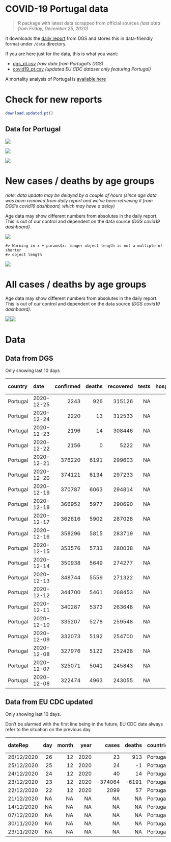 COVID-19 Portugal data
================

> R package with latest data scrapped from official sources *(last data
> from Friday, December 25, 2020)*

It downloads the [daily
report](https://covid19.min-saude.pt/relatorio-de-situacao/) from DGS
and stores this in data-friendly format under `/data` directory.

If you are here just for the data, this is what you want:

  - [dgs\_pt.csv](raw/master/data/dgs_pt.csv) *(raw data from Portugal’s
    DGS)*
  - [covid19\_pt.csv](raw/master/data/covid19_pt.csv) *(updated EU CDC
    dataset only featuring Portugal)*

A mortality analysis of Portugal is [available
here](https://averissimo.github.io/covid19-analysis/mortality.html)

# Check for new reports

``` r
download.updated.pt()
```

## Data for Portugal

![](README_files/figure-gfm/unnamed-chunk-7-1.svg)<!-- -->

![](README_files/figure-gfm/unnamed-chunk-8-1.svg)<!-- -->

![](README_files/figure-gfm/unnamed-chunk-9-1.svg)<!-- -->

# New cases / deaths by age groups

*note: data update may be delayed by a couple of hours (since age data
was been removed from daily report and we’ve been retrieving it from
DGS’s covid19 dashboard, which may have a delay)*

Age data may show different numbers from absolutes in the daily report.
This is out of our control and dependent on the data source *(DGS
covid19 dashboard)*.

![](README_files/figure-gfm/unnamed-chunk-12-1.svg)<!-- -->

    #> Warning in x + params$x: longer object length is not a multiple of shorter
    #> object length

![](README_files/figure-gfm/unnamed-chunk-12-2.svg)<!-- -->

# All cases / deaths by age groups

Age data may show different numbers from absolutes in the daily report.
This is out of our control and dependent on the data source *(DGS
covid19 dashboard)*.

![](README_files/figure-gfm/unnamed-chunk-13-1.svg)<!-- -->![](README_files/figure-gfm/unnamed-chunk-13-2.svg)<!-- -->

# Data

## Data from DGS

Only showing last 10 days

| country  | date       | confirmed | deaths | recovered | tests | hospitalized | in.icu | confirmed\_m\_00-09 | confirmed\_w\_00-09 | confirmed\_m\_10-19 | confirmed\_w\_10-19 | confirmed\_m\_20-29 | confirmed\_w\_20-29 | confirmed\_m\_30-39 | confirmed\_w\_30-39 | confirmed\_m\_40-49 | confirmed\_w\_40-49 | confirmed\_m\_50-59 | confirmed\_w\_50-59 | confirmed\_m\_60-69 | confirmed\_w\_60-69 | confirmed\_m\_70-79 | confirmed\_w\_70-79 | confirmed\_m\_80+ | confirmed\_w\_80+ | death\_m\_00-09 | death\_w\_00-09 | death\_m\_10-19 | death\_w\_10-19 | death\_m\_20-29 | death\_w\_20-29 | death\_m\_30-39 | death\_w\_30-39 | death\_m\_40-49 | death\_w\_40-49 | death\_m\_50-59 | death\_w\_50-59 | death\_m\_60-69 | death\_w\_60-69 | death\_m\_70-79 | death\_w\_70-79 | death\_m\_80+ | death\_w\_80+ |
| :------- | :--------- | --------: | -----: | --------: | ----: | -----------: | -----: | ------------------: | ------------------: | ------------------: | ------------------: | ------------------: | ------------------: | ------------------: | ------------------: | ------------------: | ------------------: | ------------------: | ------------------: | ------------------: | ------------------: | ------------------: | ------------------: | ----------------: | ----------------: | --------------: | --------------: | --------------: | --------------: | --------------: | --------------: | --------------: | --------------: | --------------: | --------------: | --------------: | --------------: | --------------: | --------------: | --------------: | --------------: | ------------: | ------------: |
| Portugal | 2020-12-25 |      2243 |    926 |    315126 |    NA |         2754 |    504 |                  NA |                  NA |                  NA |                  NA |                  NA |                  NA |                  NA |                  NA |                  NA |                  NA |                  NA |                  NA |                  NA |                  NA |                  NA |                  NA |                NA |                NA |              NA |              NA |              NA |              NA |              NA |              NA |              NA |              NA |              NA |              NA |              NA |              NA |              NA |              NA |              NA |              NA |            NA |            NA |
| Portugal | 2020-12-24 |      2220 |     13 |    312533 |    NA |         2853 |    505 |               10470 |                9998 |              172277 |               17625 |               27793 |               31800 |               26265 |               31675 |               27980 |               36360 |               24630 |               32177 |               18054 |               19583 |               11524 |               13039 |             10165 |             21083 |               0 |               1 |               1 |               1 |               2 |               3 |               6 |               6 |              38 |              20 |             117 |              49 |             373 |             150 |             818 |             490 |          1977 |          2361 |
| Portugal | 2020-12-23 |      2196 |     14 |    308446 |    NA |         2990 |    511 |               10321 |                9888 |               17074 |               17455 |               27502 |               31483 |               25997 |               31358 |               27668 |               35959 |               24329 |               31844 |               17834 |               19320 |               11373 |               12855 |             10054 |             20807 |               0 |               1 |               1 |               1 |               2 |               3 |               6 |               6 |              38 |              19 |             116 |              49 |             369 |             148 |             809 |             484 |          1958 |          2333 |
| Portugal | 2020-12-22 |      2156 |      0 |      5222 |    NA |            0 |      6 |               10176 |                9778 |               16869 |               17272 |               27212 |               31164 |               25713 |               31002 |               27317 |               35539 |               24021 |               31454 |               17593 |               19098 |               11218 |               12673 |              9916 |             20504 |               0 |               1 |               1 |               1 |               2 |               3 |               6 |               6 |              38 |              19 |             115 |              48 |             366 |             148 |             794 |             477 |          1936 |          2293 |
| Portugal | 2020-12-21 |    376220 |   6191 |    299603 |    NA |         3158 |    502 |               10110 |                9734 |               16774 |               17171 |               27076 |               30974 |               25576 |               30799 |               27132 |               35309 |               23865 |               31235 |               17452 |               18952 |               11132 |               12599 |              9832 |             20361 |               0 |               1 |               1 |               1 |               2 |               3 |               6 |               6 |              36 |              19 |             115 |              46 |             366 |             146 |             785 |             473 |          1912 |          2273 |
| Portugal | 2020-12-20 |    374121 |   6134 |    297233 |    NA |         3027 |    483 |               10051 |                9683 |               16676 |               17068 |               26958 |               30813 |               25451 |               30637 |               26991 |               35126 |               23730 |               31065 |               17337 |               18838 |               11064 |               12513 |              9774 |             20210 |               0 |               1 |               1 |               1 |               2 |               3 |               6 |               6 |              36 |              19 |             113 |              46 |             365 |             146 |             779 |             470 |          1890 |          2250 |
| Portugal | 2020-12-19 |    370787 |   6063 |    294814 |    NA |         2973 |    485 |                9962 |                9557 |               16528 |               16913 |               26766 |               30571 |               25259 |               30365 |               26770 |               34803 |               23503 |               30801 |               17180 |               18662 |               10967 |               12394 |              9675 |             19975 |               0 |               1 |               1 |               1 |               2 |               3 |               6 |               6 |              36 |              19 |             113 |              46 |             363 |             142 |             769 |             464 |          1867 |          2224 |
| Portugal | 2020-12-18 |    366952 |   5977 |    290690 |    NA |         3061 |    484 |                9849 |                9434 |               16350 |               16742 |               26504 |               30310 |               25004 |               30063 |               26516 |               34486 |               23262 |               30477 |               17017 |               18448 |               10834 |               12252 |              9543 |             19729 |               0 |               1 |               1 |               1 |               2 |               3 |               6 |               6 |              35 |              19 |             112 |              46 |             352 |             141 |             760 |             456 |          1844 |          2192 |
| Portugal | 2020-12-17 |    362616 |   5902 |    287028 |    NA |         3142 |    494 |                9712 |                9303 |               16158 |               16526 |               26234 |               30004 |               24739 |               29754 |               26253 |               34130 |               22991 |               30076 |               16782 |               18199 |               10695 |               12065 |              9402 |             19461 |               0 |               1 |               0 |               1 |               2 |               3 |               6 |               6 |              34 |              19 |             112 |              45 |             347 |             140 |             750 |             447 |          1825 |          2164 |
| Portugal | 2020-12-16 |    358296 |   5815 |    283719 |    NA |         3181 |    486 |                9581 |                9190 |               15949 |               16326 |               25932 |               29683 |               24474 |               29452 |               25953 |               33763 |               22727 |               29722 |               16567 |               17966 |               10554 |               11910 |              9272 |             19145 |               0 |               1 |               0 |               1 |               2 |               3 |               6 |               6 |              33 |              19 |             112 |              44 |             343 |             138 |             743 |             441 |          1798 |          2125 |
| Portugal | 2020-12-15 |    353576 |   5733 |    280038 |    NA |         3206 |    506 |                9448 |                9051 |               15732 |               16100 |               25625 |               29294 |               24191 |               29128 |               25590 |               33345 |               22429 |               29340 |               16332 |               17687 |               10390 |               11718 |              9147 |             18899 |               0 |               1 |               0 |               1 |               2 |               3 |               6 |               6 |              31 |              18 |             110 |              42 |             340 |             135 |             731 |             435 |          1775 |          2097 |
| Portugal | 2020-12-14 |    350938 |   5649 |    274277 |    NA |         3254 |    513 |                9376 |                8985 |               15619 |               16027 |               25436 |               29069 |               24044 |               28901 |               25398 |               33128 |               22285 |               29100 |               16192 |               17546 |               10305 |               11619 |              9048 |             18727 |               0 |               1 |               0 |               1 |               2 |               3 |               6 |               6 |              31 |              18 |             109 |              42 |             337 |             132 |             718 |             428 |          1751 |          2064 |
| Portugal | 2020-12-13 |    348744 |   5559 |    271322 |    NA |         3157 |    513 |                9321 |                8918 |               15511 |               15927 |               25300 |               28923 |               23891 |               28731 |               25261 |               32947 |               22151 |               28918 |               16095 |               17426 |               10234 |               10234 |              8954 |             18573 |               0 |               1 |               0 |               1 |               2 |               3 |               6 |               5 |              30 |              16 |             109 |              41 |             333 |             130 |             707 |             423 |          1727 |          2025 |
| Portugal | 2020-12-12 |    344700 |   5461 |    268453 |    NA |         3093 |    503 |                9217 |                8805 |               15294 |               15703 |               25051 |               28582 |               23626 |               28432 |               24992 |               32601 |               21900 |               28577 |               15927 |               17202 |               10091 |               11363 |              8849 |             18355 |               0 |               1 |               0 |               1 |               2 |               3 |               5 |               4 |              30 |              16 |             109 |              41 |             329 |             130 |             694 |             419 |          1693 |          1984 |
| Portugal | 2020-12-11 |    340287 |   5373 |    263648 |    NA |         3230 |    507 |                9097 |                8685 |               15070 |               15501 |               24722 |               28231 |               23330 |               28074 |               24684 |               32231 |               21619 |               28210 |               15736 |               16980 |                9950 |               11231 |              8747 |             18055 |               0 |               1 |               0 |               0 |               2 |               3 |               5 |               4 |              30 |              16 |             108 |              39 |             325 |             128 |             680 |             412 |          1666 |          1954 |
| Portugal | 2020-12-10 |    335207 |   5278 |    259548 |    NA |         3304 |    509 |                8966 |                8539 |               14828 |               15230 |               24387 |               27854 |               23013 |               27688 |               24339 |               31763 |               21323 |               27778 |               15474 |               16731 |                9795 |               11038 |              8620 |             17708 |               0 |               1 |               0 |               0 |               2 |               3 |               5 |               4 |              30 |              16 |             108 |              39 |             319 |             128 |             668 |             405 |          1643 |          1907 |
| Portugal | 2020-12-09 |    332073 |   5192 |    254700 |    NA |         3332 |    504 |                8732 |                8297 |               14526 |               14930 |               23223 |               27009 |               22195 |               27024 |               23595 |               31059 |               20802 |               27181 |               15091 |               16360 |                9576 |               10766 |              8348 |             17155 |               0 |               1 |               0 |               0 |               2 |               3 |               5 |               4 |              30 |              16 |             107 |              38 |             317 |             126 |             662 |             394 |          1608 |          1879 |
| Portugal | 2020-12-08 |    327976 |   5122 |    252428 |    NA |         3263 |    499 |                8609 |                8176 |               14342 |               14720 |               23000 |               26711 |               21930 |               26702 |               23319 |               30698 |               20532 |               26851 |               14896 |               16160 |                9448 |               10606 |              8224 |             16867 |               0 |               1 |               0 |               0 |               2 |               3 |               5 |               4 |              30 |              16 |             107 |              38 |             311 |             126 |             649 |             393 |          1579 |          1858 |
| Portugal | 2020-12-07 |    325071 |   5041 |    245843 |    NA |         3367 |    513 |                8536 |                8101 |               14240 |               14608 |               22815 |               26491 |               21763 |               26490 |               23127 |               30486 |               20340 |               26600 |               14730 |               16014 |                9354 |               10495 |              8121 |             16608 |               0 |               1 |               0 |               0 |               2 |               3 |               5 |               4 |              30 |              16 |             106 |              38 |             304 |             123 |             639 |             390 |          1554 |          1826 |
| Portugal | 2020-12-06 |    322474 |   4963 |    243055 |    NA |         3268 |    514 |                8459 |                8023 |               14132 |               14494 |               22672 |               26312 |               21611 |               26307 |               22943 |               30233 |               20190 |               26405 |               14608 |               15887 |                9241 |               10394 |              8023 |             16406 |               0 |               1 |               0 |               0 |               2 |               3 |               4 |               4 |              30 |              16 |             105 |              37 |             301 |             120 |             631 |             386 |          1519 |          1804 |

## Data from EU CDC updated

Only showing last 10 days.

Don’t be alarmed with the first line being in the future, EU CDC date
always refer to the situation on the previous day.

| dateRep    | day | month | year |    cases | deaths | countriesAndTerritories | geoId | countryterritoryCode | popData2019 | continentExp | year\_week | cases\_weekly | deaths\_weekly | notification\_rate\_per\_100000\_population\_14-days |
| :--------- | --: | ----: | ---: | -------: | -----: | :---------------------- | :---- | :------------------- | ----------: | :----------- | :--------- | ------------: | -------------: | ---------------------------------------------------: |
| 26/12/2020 |  26 |    12 | 2020 |       23 |    913 | Portugal                | PT    | PRT                  |    10276617 | Europe       | NA         |            NA |             NA |                                                   NA |
| 25/12/2020 |  25 |    12 | 2020 |       24 |    \-1 | Portugal                | PT    | PRT                  |    10276617 | Europe       | NA         |            NA |             NA |                                                   NA |
| 24/12/2020 |  24 |    12 | 2020 |       40 |     14 | Portugal                | PT    | PRT                  |    10276617 | Europe       | NA         |            NA |             NA |                                                   NA |
| 23/12/2020 |  23 |    12 | 2020 | \-374064 | \-6191 | Portugal                | PT    | PRT                  |    10276617 | Europe       | NA         |            NA |             NA |                                                   NA |
| 22/12/2020 |  22 |    12 | 2020 |     2099 |     57 | Portugal                | PT    | PRT                  |    10276617 | Europe       | NA         |            NA |             NA |                                                   NA |
| 21/12/2020 |  NA |    NA |   NA |       NA |     NA | Portugal                | PT    | PRT                  |    10276617 | Europe       | 2020-51    |         25377 |            575 |                                               502.57 |
| 14/12/2020 |  NA |    NA |   NA |       NA |     NA | Portugal                | PT    | PRT                  |    10276617 | Europe       | 2020-50    |         26270 |            596 |                                               524.93 |
| 07/12/2020 |  NA |    NA |   NA |       NA |     NA | Portugal                | PT    | PRT                  |    10276617 | Europe       | 2020-49    |         27675 |            536 |                                               600.55 |
| 30/11/2020 |  NA |    NA |   NA |       NA |     NA | Portugal                | PT    | PRT                  |    10276617 | Europe       | 2020-48    |         34041 |            530 |                                               754.12 |
| 23/11/2020 |  NA |    NA |   NA |       NA |     NA | Portugal                | PT    | PRT                  |    10276617 | Europe       | 2020-47    |         43457 |            516 |                                               792.42 |
